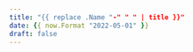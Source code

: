 ```yaml
---
title: "{{ replace .Name "-" " " | title }}"
date: {{ now.Format "2022-05-01" }}
draft: false
---
```


